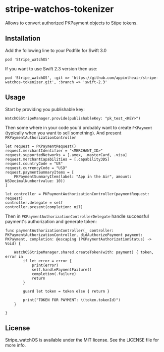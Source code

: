 # stripe-watchos-tokenizer
Allows to convert authorized PKPayment objects to Stipe tokens.

## Installation
Add the following line to your Podfile for Swift 3.0
```
pod 'Stripe_watchOS'
```
If you want to use Swift 2.3 version then use:
```
pod 'Stripe_watchOS', :git => 'https://github.com/appintheair/stripe-watchos-tokenizer.git', :branch => 'swift-2.3'
```

## Usage
Start by providing you publishable key:
```
WatchOSStripeManager.provide(publishableKey: "pk_test_<KEY>")
```

Then some where in your code you'd probably want to create `PKPayment` (typically when you want to sell something). And present `PKPaymentAuthorizationController`
```
let request = PKPaymentRequest()
request.merchantIdentifier = "<MERCHANT_ID>"
request.supportedNetworks = [.amex, .masterCard, .visa]
request.merchantCapabilities = [.capability3DS]
request.countryCode = "US"
request.currencyCode = "USD"
request.paymentSummaryItems = [
    PKPaymentSummaryItem(label: "App in the Air", amount: NSDecimalNumber(value: 10))
]

let controller = PKPaymentAuthorizationController(paymentRequest: request)
controller.delegate = self
controller.present(completion: nil)
```
Then in `PKPaymentAuthorizationControllerDelegate` handle successful payment's authorization and generate token:
```
func paymentAuthorizationController(_ controller: PKPaymentAuthorizationController, didAuthorizePayment payment: PKPayment, completion: @escaping (PKPaymentAuthorizationStatus) -> Void) {

    WatchOSStripeManager.shared.createToken(with: payment) { token, error in
        if let error = error {
            print(error)
            self.handlePaymentFailure()
            completion(.failure)
            return
        }

        guard let token = token else { return }

        print("TOKEN FOR PAYMENT: \(token.tokenId)")
    }

}
```
## License
Stripe_watchOS is available under the MIT license. See the LICENSE file for more info.
